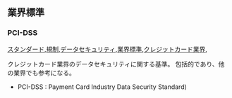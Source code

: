 ## 業界標準


### PCI-DSS
[スタンダード](スタンダード.html),[規制](規制.html),[データセキュリティ](データセキュリティ.html),[業界標準](業界標準.html),[クレジットカード業界](クレジットカード業界.html),

クレジットカード業界のデータセキュリティに関する基準。
包括的であり、他の業界でも参考になる。

* PCI-DSS : Payment Card Industry Data Security Standard)

